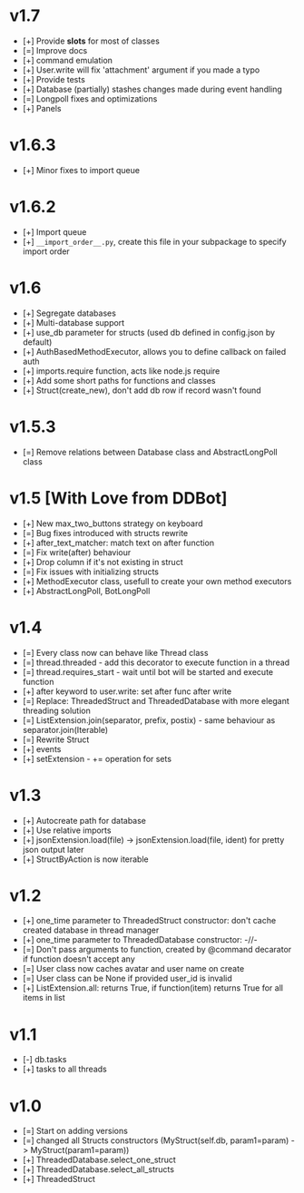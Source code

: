 # v1.7
- [+] Provide __slots__ for most of classes
- [=] Improve docs
- [+] command emulation
- [+] User.write will fix 'attachment' argument if you made a typo
- [+] Provide tests
- [+] Database (partially) stashes changes made during event handling
- [=] Longpoll fixes and optimizations
- [+] Panels

# v1.6.3
- [+] Minor fixes to import queue

# v1.6.2
- [+] Import queue
- [+] ``__import_order__.py``, create this file in your subpackage to specify import order


# v1.6
- [+] Segregate databases
- [+] Multi-database support
- [+] use_db parameter for structs (used db defined in config.json by default)
- [+] AuthBasedMethodExecutor, allows you to define callback on failed auth
- [+] imports.require function, acts like node.js require
- [+] Add some short paths for functions and classes
- [+] Struct(create_new), don't add db row if record wasn't found

# v1.5.3
- [=] Remove relations between Database class and AbstractLongPoll class

# v1.5 [With Love from DDBot]
- [+] New max_two_buttons strategy on keyboard
- [=] Bug fixes introduced with structs rewrite
- [+] after_text_matcher: match text on after function
- [=] Fix write(after) behaviour
- [+] Drop column if it's not existing in struct
- [=] Fix issues with initializing structs
- [+] MethodExecutor class, usefull to create your own method executors
- [+] AbstractLongPoll, BotLongPoll 

# v1.4
- [=] Every class now can behave like Thread class
- [=] thread.threaded - add this decorator to execute function in a thread
- [=] thread.requires_start - wait until bot will be started and execute function  
- [+] after keyword to user.write: set after func after write
- [=] Replace: ThreadedStruct and ThreadedDatabase with more elegant threading solution
- [=] ListExtension.join(separator, prefix, postix) - same behaviour as separator.join(Iterable)
- [=] Rewrite Struct
- [+] events
- [+] setExtension - += operation for sets

# v1.3
- [+] Autocreate path for database
- [+] Use relative imports
- [+] jsonExtension.load(file) -> jsonExtension.load(file, ident) for pretty json output later
- [+] StructByAction is now iterable

# v1.2
- [+] one_time parameter to ThreadedStruct constructor: don't cache created database in thread manager 
- [+] one_time parameter to ThreadedDatabase constructor: -//-
- [=] Don't pass arguments to function, created by @command decarator if function doesn't accept any
- [=] User class now caches avatar and user name on create
- [=] User class can be None if provided user_id is invalid
- [+] ListExtension.all: returns True, if function(item) returns True for all items in list

# v1.1
- [-] db.tasks
- [+] tasks to all threads

# v1.0
- [=] Start on adding versions
- [=] changed all Structs constructors (MyStruct(self.db, param1=param) -> MyStruct(param1=param))
- [+] ThreadedDatabase.select_one_struct
- [+] ThreadedDatabase.select_all_structs
- [+] ThreadedStruct